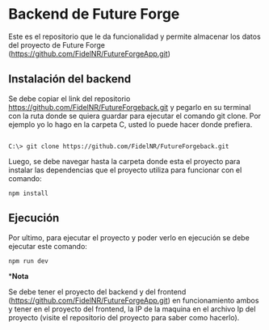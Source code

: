 # Backend de Future Forge
Este es el repositorio que le da funcionalidad y permite almacenar los datos del proyecto de Future Forge (<https://github.com/FidelNR/FutureForgeApp.git>)
## Instalación del backend

Se debe copiar el link del repositorio <https://github.com/FidelNR/FutureForgeback.git> y pegarlo en su terminal con la ruta donde se quiera guardar para ejecutar el comando git clone. Por ejemplo yo lo hago en la carpeta C, usted lo puede hacer donde prefiera.
```

C:\> git clone https://github.com/FidelNR/FutureForgeback.git
```

Luego, se debe navegar hasta la carpeta donde esta el proyecto para instalar las dependencias que el proyecto utiliza para funcionar con el comando:

```
npm install
```

## Ejecución

Por ultimo, para ejecutar el proyecto y poder verlo en ejecución se debe ejecutar este comando:

```
npm run dev
```

***Nota**

Se debe tener el proyecto del backend y del frontend (<https://github.com/FidelNR/FutureForgeApp.git>) en funcionamiento ambos y tener en el proyecto del frontend, la IP de la maquina en el archivo Ip del proyecto (visite el repositorio del proyecto para saber como hacerlo).